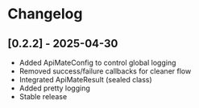 # Changelog

## [0.2.2] - 2025-04-30

- Added ApiMateConfig to control global logging
- Removed success/failure callbacks for cleaner flow
- Integrated ApiMateResult (sealed class)
- Added pretty logging
- Stable release